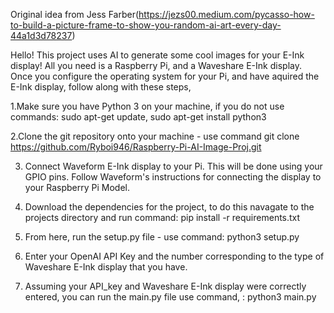 Original idea from Jess Farber(https://jezs00.medium.com/pycasso-how-to-build-a-picture-frame-to-show-you-random-ai-art-every-day-44a1d3d78237)

Hello! This project uses AI to generate some cool images for your E-Ink display! All you need is a Raspberry Pi, and a Waveshare E-Ink display. Once you configure the operating system for your Pi, and have aquired the E-Ink display, follow along with these steps,

1.Make sure you have Python 3 on your machine, if you do not use commands: sudo apt-get update, sudo apt-get install python3

2.Clone the git repository onto your machine - use command git clone https://github.com/Ryboi946/Raspberry-Pi-AI-Image-Proj.git

3. Connect Waveform E-Ink display to your Pi. This will be done using your GPIO pins. Follow Waveform's instructions for connecting the display to your Raspberry Pi Model.

4. Download the dependencies for the project, to do this navagate to the projects directory and run command: pip install -r requirements.txt

5. From here, run the setup.py file - use command: python3 setup.py

6. Enter your OpenAI API Key and the number corresponding to the type of Waveshare E-Ink display that you have.

7. Assuming your API_key and Waveshare E-Ink display were correctly entered, you can run the main.py file use command, : python3 main.py

